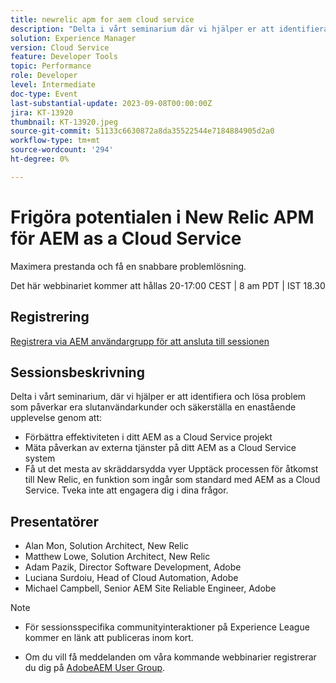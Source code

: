 ```yaml
---
title: newrelic apm for aem cloud service
description: "Delta i vårt seminarium där vi hjälper er att identifiera och lösa problem som påverkar era slutanvändarkunder, säkerställa en enastående upplevelse genom att förbättra effektiviteten i ert AEM as a Cloud Service projekt, mäta påverkan av externa tjänster för ert as a Cloud Service AEM och få ut det mesta av anpassade och skräddarsydda vyer. Upptäck processen för åtkomst till New Relic, en funktion som ingår som standard med AEM as a Cloud Service. Tveka inte att engagera dig i dina frågor."
solution: Experience Manager
version: Cloud Service
feature: Developer Tools
topic: Performance
role: Developer
level: Intermediate
doc-type: Event
last-substantial-update: 2023-09-08T00:00:00Z
jira: KT-13920
thumbnail: KT-13920.jpeg
source-git-commit: 51133c6630872a8da35522544e7184884905d2a0
workflow-type: tm+mt
source-wordcount: '294'
ht-degree: 0%

---
```



# Frigöra potentialen i New Relic APM för AEM as a Cloud Service

Maximera prestanda och få en snabbare problemlösning.

Det här webbinariet kommer att hållas 20-17:00 CEST | 8 am PDT | IST 18.30

## Registrering

[Registrera via AEM användargrupp för att ansluta till sessionen](https://aem-augs.adobe.com/events/details/adobe-experience-manager-aem-learning-chapter-presents-harness-the-power-of-new-relic-apm-for-aem-as-a-cloud-service-boost-performance-amp-rapid-issue-fix/)

## Sessionsbeskrivning

Delta i vårt seminarium, där vi hjälper er att identifiera och lösa problem som påverkar era slutanvändarkunder och säkerställa en enastående upplevelse genom att:

* Förbättra effektiviteten i ditt AEM as a Cloud Service projekt
* Mäta påverkan av externa tjänster på ditt AEM as a Cloud Service system
* Få ut det mesta av skräddarsydda vyer Upptäck processen för åtkomst till New Relic, en funktion som ingår som standard med AEM as a Cloud Service. Tveka inte att engagera dig i dina frågor.

## Presentatörer

* Alan Mon, Solution Architect, New Relic
* Matthew Lowe, Solution Architect, New Relic
* Adam Pazik, Director Software Development, Adobe
* Luciana Surdoiu, Head of Cloud Automation, Adobe
* Michael Campbell, Senior AEM Site Reliable Engineer, Adobe

>[!NOTE]
>
>* För sessionsspecifika communityinteraktioner på Experience League kommer en länk att publiceras inom kort.
>
>* Om du vill få meddelanden om våra kommande webbinarier registrerar du dig på [AdobeAEM User Group](https://aem-augs.adobe.com/).
